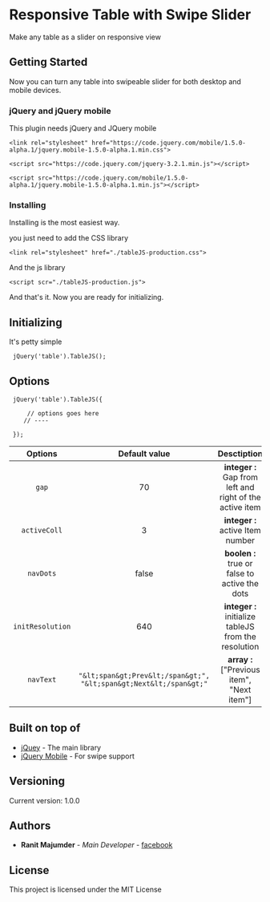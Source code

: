 # Responsive Table with Swipe Slider

Make any table as a slider on responsive view

## Getting Started

Now you can turn any table into swipeable slider for both desktop and mobile devices.

### jQuery and jQuery mobile

This plugin needs jQuery and JQuery mobile

```
<link rel="stylesheet" href="https://code.jquery.com/mobile/1.5.0-alpha.1/jquery.mobile-1.5.0-alpha.1.min.css">

<script src="https://code.jquery.com/jquery-3.2.1.min.js"></script>

<script src="https://code.jquery.com/mobile/1.5.0-alpha.1/jquery.mobile-1.5.0-alpha.1.min.js"></script>

```

### Installing

Installing is the most easiest way.

you just need to add the CSS library

```
<link rel="stylesheet" href="./tableJS-production.css">
```

And the js library

```
<script scr="./tableJS-production.js">
```

And that's it. Now you are ready for initializing.

## Initializing

It's petty simple

```
 jQuery('table').TableJS();
```

## Options

```
 jQuery('table').TableJS({

     // options goes here
    // ----

 });

```
| Options  | Default value | Desctiption |
| :-------: | :-------: | :-----------: |
|   `gap`   |   70    | **integer :**  Gap from left and right of the active item |
|   `activeColl`   |   3    | **integer :**    active Item number  |
|   `navDots`   |     false   |   **boolen :** true or false to active the dots    |
|   `initResolution`  |   640     | **integer :** initialize tableJS from the resolution|
|   `navText`     |   `"&lt;span&gt;Prev&lt;/span&gt;", "&lt;span&gt;Next&lt;/span&gt;"`   | **array :** ["Previous item", "Next item"] |




## Built on top of

* [jQuey](https://code.jquery.com) - The main library   
* [jQuery Mobile](https://jquerymobile.com/) - For swipe support

## Versioning

Current version: 1.0.0 

## Authors

* **Ranit Majumder** - *Main Developer* - [facebook](https://facebook.com/ranit.majumder)

## License

This project is licensed under the MIT License